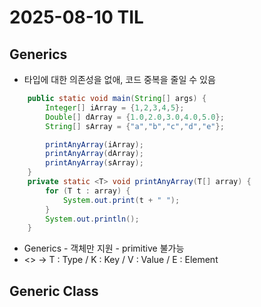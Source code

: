 # 2025-08-10 TIL

## Generics
- 타입에 대한 의존성을 없애, 코드 중복을 줄일 수 있음
```java
    public static void main(String[] args) {
        Integer[] iArray = {1,2,3,4,5};
        Double[] dArray = {1.0,2.0,3.0,4.0,5.0};
        String[] sArray = {"a","b","c","d","e"};

        printAnyArray(iArray);
        printAnyArray(dArray);
        printAnyArray(sArray);
    }
    private static <T> void printAnyArray(T[] array) {
        for (T t : array) {
            System.out.print(t + " ");
        }
        System.out.println();
    }
```
- Generics - 객체만 지원 - primitive 불가능
- <> -> T : Type / K : Key / V : Value / E : Element

## Generic Class

